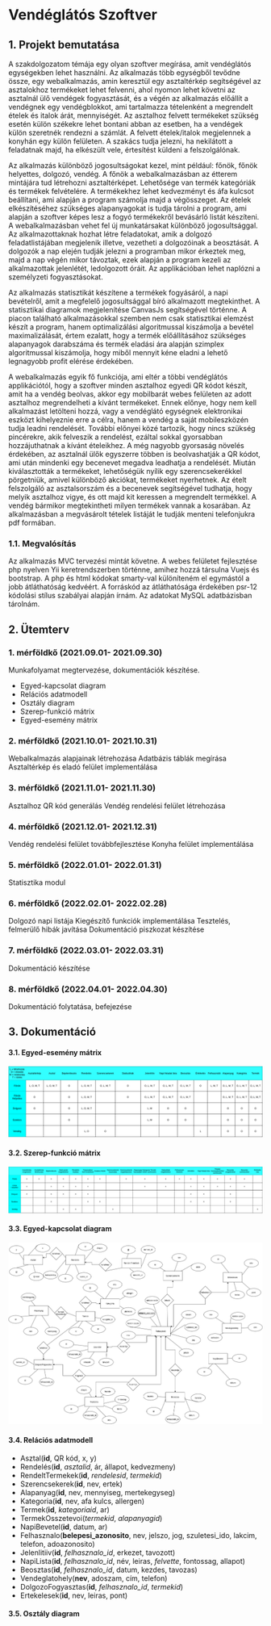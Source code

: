 # Vendéglátós Szoftver

## 1. Projekt bemutatása
A szakdolgozatom témája egy olyan szoftver megírása, amit vendéglátós egységekben lehet használni. Az alkalmazás több egységből tevődne össze, egy webalkalmazás, amin keresztül egy asztaltérkép segítségével az asztalokhoz termékeket lehet felvenni, ahol nyomon lehet követni az asztalnál ülő vendégek fogyasztását, és a végén az alkalmazás előállít a vendégnek egy vendégblokkot, ami tartalmazza tételenként a megrendelt ételek és italok árát, mennyiségét. Az asztalhoz felvett termékeket szükség esetén külön székekre lehet bontani abban az esetben, ha a vendégek külön szeretnék rendezni a számlát. A felvett ételek/italok megjelennek a konyhán egy külön felületen. A szakács tudja jelezni, ha nekilátott a feladatnak majd, ha elkészült vele, értesítést küldeni a felszolgálónak.

Az alkalmazás különböző jogosultságokat kezel, mint például: főnök, főnök helyettes, dolgozó, vendég. A főnök a webalkalmazásban az étterem mintájára tud létrehozni asztaltérképet. Lehetősége van termék kategóriák és termékek felvételére. A termékekhez lehet kedvezményt és áfa kulcsot beállítani, ami alapján a program számolja majd a végösszeget. Az ételek elkészítéséhez szükséges alapanyagokat is tudja tárolni a program, ami alapján a szoftver képes lesz a fogyó termékekről bevásárló listát készíteni. A webalkalmazásban vehet fel új munkatársakat különböző jogosultsággal. Az alkalmazottaknak hozhat létre feladatokat, amik a dolgozó feladatlistájában megjelenik illetve, vezetheti a dolgozóinak a beosztását. A dolgozók a nap elején tudják jelezni a programban mikor érkeztek meg, majd a nap végén mikor távoztak, ezek alapján a program kezeli az alkalmazottak jelenlétét, ledolgozott óráit. Az applikációban lehet naplózni a személyzeti fogyasztásokat.

Az alkalmazás statisztikát készítene a termékek fogyásáról, a napi bevételről, amit a megfelelő jogosultsággal bíró alkalmazott megtekinthet. A statisztikai diagramok megjelenítése CanvasJs segítségével történne. A piacon található alkalmazásokkal szemben nem csak statisztikai elemzést készít a program, hanem optimalizálási algoritmussal kiszámolja a bevétel maximalizálását, értem ezalatt, hogy a termék előállításához szükséges alapanyagok darabszáma és termék eladási ára alapján szimplex algoritmussal kiszámolja, hogy miből mennyit kéne eladni a lehető legnagyobb profit elérése érdekében.

A webalkalmazás egyik fő funkciója, ami eltér a többi vendéglátós applikációtól, hogy a szoftver minden asztalhoz egyedi QR kódot készít, amit ha a vendég beolvas, akkor egy mobilbarát webes felületen az adott asztalhoz megrendelheti a kívánt termékeket. Ennek előnye, hogy nem kell alkalmazást letölteni hozzá, vagy a vendéglátó egységnek elektronikai eszközt kihelyeznie erre a célra, hanem a vendég a saját mobileszközén tudja leadni rendelését. További előnyei közé tartozik, hogy nincs szükség pincérekre, akik felveszik a rendelést, ezáltal sokkal gyorsabban hozzájuthatnak a kívánt ételeikhez. A még nagyobb gyorsaság növelés érdekében, az asztalnál ülők egyszerre többen is beolvashatják a QR kódot, ami után mindenki egy becenevet megadva leadhatja a rendelését. Miután kiválasztották a termékeket, lehetőségük nyílik egy szerencsekerékkel pörgetniük, amivel különböző akciókat, termékeket nyerhetnek. Az ételt felszolgáló az asztalsorszám és a becenevek segítségével tudhatja, hogy melyik asztalhoz vigye, és ott majd kit keressen a megrendelt termékkel. A vendég bármikor megtekintheti milyen termékek vannak a kosarában. Az alkalmazásban a megvásárolt tételek listáját le tudják menteni telefonjukra pdf formában.

### 1.1. Megvalósítás
Az alkalmazás MVC tervezési mintát követne. A webes felületet fejlesztése php nyelven Yii keretrendszerben történne, amihez hozzá társulna Vuejs és bootstrap.
A php és html kódokat smarty-val különíteném el egymástól a jobb átláthatóság kedvéért. A forráskód az átláthatósága érdekében psr-12 kódolási stílus szabályai
alapján írnám. Az adatokat MySQL adatbázisban tárolnám. 

## 2. Ütemterv

### 1. mérföldkő (2021.09.01- 2021.09.30)
Munkafolyamat megtervezése, dokumentációk készítése.
- Egyed-kapcsolat diagram
- Relációs adatmodell
- Osztály diagram
- Szerep-funkció mátrix
- Egyed-esemény mátrix

### 2. mérföldkő (2021.10.01- 2021.10.31)
Webalkalmazás alapjainak létrehozása
Adatbázis táblák megírása
Asztaltérkép és eladó felület implementálása

### 3. mérföldkő (2021.11.01- 2021.11.30)
Asztalhoz QR kód generálás
Vendég rendelési felület létrehozása

### 4. mérföldkő (2021.12.01- 2021.12.31)
Vendég rendelési felület továbbfejlesztése
Konyha felület implementálása

### 5. mérföldkő (2022.01.01- 2022.01.31)
Statisztika modul

### 6. mérföldkő (2022.02.01- 2022.02.28)
Dolgozó napi listája
Kiegészítő funkciók implementálása
Tesztelés, felmerülő hibák javítása
Dokumentáció piszkozat készítése

### 7. mérföldkő (2022.03.01- 2022.03.31)
Dokumentáció készítése

### 8. mérföldkő (2022.04.01- 2022.04.30)
Dokumentáció folytatása, befejezése

## 3. Dokumentáció

#### 3.1. Egyed-esemény mátrix
![Egyed-Esemény Mátrix](Dokumentacio/egyed_esemeny_matrix.drawio.png)

#### 3.2. Szerep-funkció mátrix
![Szerep-funkció](Dokumentacio/szerep_funkcio_matrix.drawio.png)

#### 3.3. Egyed-kapcsolat diagram
![Szerep-funkció](Dokumentacio/egyed_kapcsolat_diagram.drawio.png)

#### 3.4. Relációs adatmodell
- Asztal(**id**, QR kód, x, y)
- Rendelés(**id**, *asztalid*, ár, állapot, kedvezmeny)
- RendeltTermekek(**id**, *rendelesid*, *termekid*)
- Szerencsekerek(**id**, nev, ertek)
- Alapanyag(**id**, nev, mennyiseg, mertekegyseg)
- Kategoria(**id**, nev, afa kulcs, allergen)
- Termek(**id**, *kategoriaid*, ar)
- TermekOsszetevoi(*termekid*, *alapanyagid*)
- NapiBevetel(**id**, datum, ar)
- Felhasznalo(**belepesi_azonosito**, nev, jelszo, jog, szuletesi_ido, lakcim, telefon, adoazonosito)
- Jelenlitiiv(**id**, *felhasznalo_id*, erkezet, tavozott)
- NapiLista(**id**, *felhasznalo_id*, név, leiras, *felvette*, fontossag, allapot)
- Beosztas(**id**, *felhasznalo_id*, datum, kezdes, tavozas)
- Vendeglatohely(**nev**, adoszam, cím, telefon)
- DolgozoFogyasztas(**id**, *felhasznalo_id*, *termekid*)
- Ertekelesek(**id**, nev, leiras, pont)

#### 3.5. Osztály diagram
